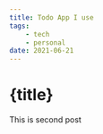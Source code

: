 ```yaml
---
title: Todo App I use
tags:
    - tech
    - personal
date: 2021-06-21
---
```


<script context="module">
  export const prerender = true;
</script>

# {title}

This is second post
